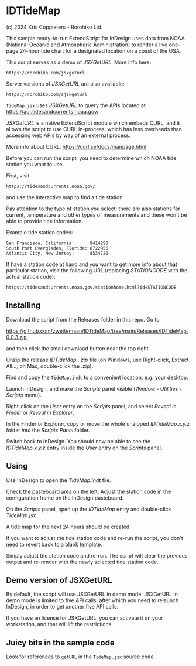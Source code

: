 # IDTideMap

(c) 2024 Kris Coppieters - Rorohiko Ltd.

This sample ready-to-run ExtendScript for InDesign uses data from NOAA (National Oceanic and Atmospheric Administration)
to render a live one-page 24-hour tide chart for a designated location on a coast of the USA.

This script serves as a demo of _JSXGetURL_. More info here:

    https://rorohiko.com/jsxgeturl

Server versions of _JSXGetURL_ are also available:

    https://rorohiko.com/sjsxgeturl

`TideMap.jsx` uses _JSXGetURL_ to query the APIs located at https://api.tidesandcurrents.noaa.gov/

_JSXGetURL_ is a native ExtendScript module which embeds CURL, and it allows the script to use CURL 
in-process, which has less overheads than accessing web APIs by way of an external process.

More info about CURL: https://curl.se/docs/manpage.html

Before you can run the script, you need to determine which NOAA tide station you want to use.

First, visit 

	https://tidesandcurrents.noaa.gov/

and use the interactive map to find a tide station.

Pay attention to the type of station you select: there are also stations for current, 
temperature and other types of measurements and these won't be able to provide tide information. 

Example tide station codes:

```
San Francisco, California:      9414290
South Port Everglades, Florida: 8722956
Atlantic City, New Jersey:      8534720
```

If have a station code at hand and you want to get more info about that particular station,
visit the following URL (replacing _STATIONCODE_ with the actual station code):

	https://tidesandcurrents.noaa.gov/stationhome.html?id=STATIONCODE

## Installing

Download the script from the Releases folder in this repo. Go to

[https://github.com/zwettemaan/IDTideMap/tree/main/Releases/IDTideMap.0.0.3.zip
](https://github.com/zwettemaan/IDTideMap/blob/main/Releases/IDTideMap.0.0.3.zip)

and then click the small download button near the top right.

Unzip the release _IDTideMap...zip_ file (on Windows, use Right-click, Extract All...; on Mac, double-click the .zip).

Find and copy the `TideMap.indt` to a convenient location, e.g. your desktop.

Launch InDesign, and make the _Scripts_ panel visible (_Window - Utilities - Scripts_ menu).

Right-click on the _User_ entry on the _Scripts_ panel, and select _Reveal in Finder_ or _Reveal in Explorer_.

In the Finder or Explorer, copy or move the whole unzipped _IDTideMap.x.y.z_ folder _into_ the _Scripts Panel_ folder. 

Switch back to InDesign. You should now be able to see the _IDTideMap.x.y.z_ entry inside the _User_ entry on the 
_Scripts_ panel.

## Using

Use InDesign to open the _TideMap.indt_ file.

Check the pasteboard area on the left. Adjust the station code in the configuration frame on the InDesign pasteboard.

On the _Scripts_ panel, open up the _IDTideMap_ entry and double-click _TideMap.jsx_

A tide map for the next 24 hours should be created.

If you want to adjust the tide station code and re-run the script, you don't need to revert back to a blank template. 

Simply adjust the station code and re-run. The script will clear the previous output and re-render with the newly selected
tide station code.

## Demo version of JSXGetURL

By default, the script will use JSXGetURL in demo mode. JSXGetURL in demo mode is limited to five API calls,
after which you need to relaunch InDesign, in order to get another five API calls.

If you have an license for JSXGetURL, you can activate it on your workstation, and that will lift the
restrictions.

## Juicy bits in the sample code

Look for references to `getURL` in the `TideMap.jsx` source code.
